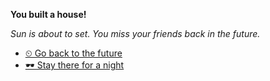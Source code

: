 **You built a house!**

*Sun is about to set. You miss your friends back in the future.*

- [⏲ Go back to the future](1.md) 
- [🕶 Stay there for a night](4.md)